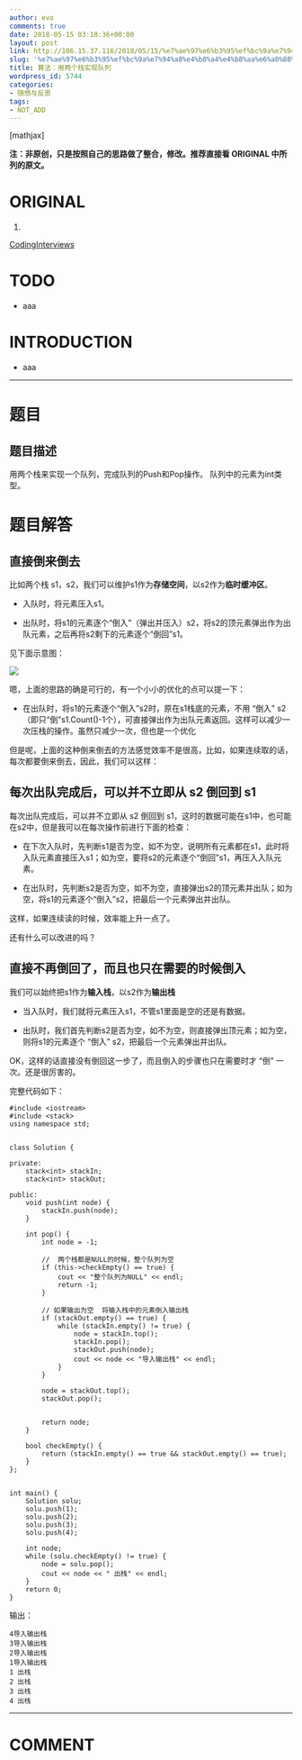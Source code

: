 ```yaml
---
author: evo
comments: true
date: 2018-05-15 03:10:36+00:00
layout: post
link: http://106.15.37.116/2018/05/15/%e7%ae%97%e6%b3%95%ef%bc%9a%e7%94%a8%e4%b8%a4%e4%b8%aa%e6%a0%88%e5%ae%9e%e7%8e%b0%e9%98%9f%e5%88%97/
slug: '%e7%ae%97%e6%b3%95%ef%bc%9a%e7%94%a8%e4%b8%a4%e4%b8%aa%e6%a0%88%e5%ae%9e%e7%8e%b0%e9%98%9f%e5%88%97'
title: 算法：用两个栈实现队列
wordpress_id: 5744
categories:
- 随想与反思
tags:
- NOT_ADD
---
```


<!-- more -->

[mathjax]

**注：非原创，只是按照自己的思路做了整合，修改。推荐直接看 ORIGINAL 中所列的原文。**


# ORIGINAL





 	
  1. 


[CodingInterviews](https://github.com/gatieme/CodingInterviews)







# TODO





 	
  * aaa




# INTRODUCTION





 	
  * aaa





* * *





# 题目




## 题目描述


用两个栈来实现一个队列，完成队列的Push和Pop操作。 队列中的元素为int类型。




# [](https://github.com/gatieme/CodingInterviews/tree/master/007-%E7%94%A8%E4%B8%A4%E4%B8%AA%E6%A0%88%E5%AE%9E%E7%8E%B0%E9%98%9F%E5%88%97#%E5%88%86%E6%9E%90)题目解答




## 直接倒来倒去


比如两个栈 s1，s2，我们可以维护s1作为**存储空间**，以s2作为**临时缓冲区**。



 	
  * 入队时，将元素压入s1。

 	
  * 出队时，将s1的元素逐个“倒入”（弹出并压入）s2，将s2的顶元素弹出作为出队元素，之后再将s2剩下的元素逐个“倒回”s1。


见下面示意图：


![](http://106.15.37.116/wp-content/uploads/2018/05/img_5afa3d39a9420.png)


嗯，上面的思路的确是可行的，有一个小小的优化的点可以提一下：



 	
  * 在出队时，将s1的元素逐个“倒入”s2时，原在s1栈底的元素，不用 “倒入” s2（即只“倒”s1.Count()-1个），可直接弹出作为出队元素返回。这样可以减少一次压栈的操作。虽然只减少一次，但也是一个优化


但是呢，上面的这种倒来倒去的方法感觉效率不是很高，比如，如果连续取的话，每次都要倒来倒去，因此，我们可以这样：


## 每次出队完成后，可以并不立即从 s2 倒回到 s1


每次出队完成后，可以并不立即从 s2 倒回到 s1，这时的数据可能在s1中，也可能在s2中，但是我可以在每次操作前进行下面的检查：



 	
  * 在下次入队时，先判断s1是否为空，如不为空，说明所有元素都在s1，此时将入队元素直接压入s1；如为空，要将s2的元素逐个“倒回”s1，再压入入队元素。

 	
  * 在出队时，先判断s2是否为空，如不为空，直接弹出s2的顶元素并出队；如为空，将s1的元素逐个“倒入”s2，把最后一个元素弹出并出队。


这样，如果连续读的时候，效率能上升一点了。

还有什么可以改进的吗？


## 直接不再倒回了，而且也只在需要的时候倒入


我们可以始终把s1作为**输入栈**，以s2作为**输出栈**



 	
  * 当入队时，我们就将元素压入s1，不管s1里面是空的还是有数据。

 	
  * 出队时，我们首先判断s2是否为空，如不为空，则直接弹出顶元素；如为空，则将s1的元素逐个 “倒入” s2，把最后一个元素弹出并出队。


OK，这样的话直接没有倒回这一步了，而且倒入的步骤也只在需要时才 “倒” 一次。还是很厉害的。

完整代码如下：

    
    #include <iostream>
    #include <stack>
    using namespace std;
    
    
    class Solution {
    
    private:
    	stack<int> stackIn;
    	stack<int> stackOut;
    
    public:
    	void push(int node) {
    		stackIn.push(node);
    	}
    
    	int pop() {
    		int node = -1;
    
    		//  两个栈都是NULL的时候，整个队列为空
    		if (this->checkEmpty() == true) {
    			cout << "整个队列为NULL" << endl;
    			return -1;
    		}
    
    		// 如果输出为空  将输入栈中的元素倒入输出栈
    		if (stackOut.empty() == true) {
    			while (stackIn.empty() != true) {
    				node = stackIn.top();
    				stackIn.pop();
    				stackOut.push(node);
    				cout << node << "导入输出栈" << endl;
    			}
    		}
    
    		node = stackOut.top();
    		stackOut.pop();
    
    
    		return node;
    	}
    
    	bool checkEmpty() {
    		return (stackIn.empty() == true && stackOut.empty() == true);
    	}
    };
    
    
    int main() {
    	Solution solu;
    	solu.push(1);
    	solu.push(2);
    	solu.push(3);
    	solu.push(4);
    
    	int node;
    	while (solu.checkEmpty() != true) {
    		node = solu.pop();
    		cout << node << " 出栈" << endl;
    	}
    	return 0;
    }


输出：

    
    4导入输出栈
    3导入输出栈
    2导入输出栈
    1导入输出栈
    1 出栈
    2 出栈
    3 出栈
    4 出栈


















* * *





# COMMENT



